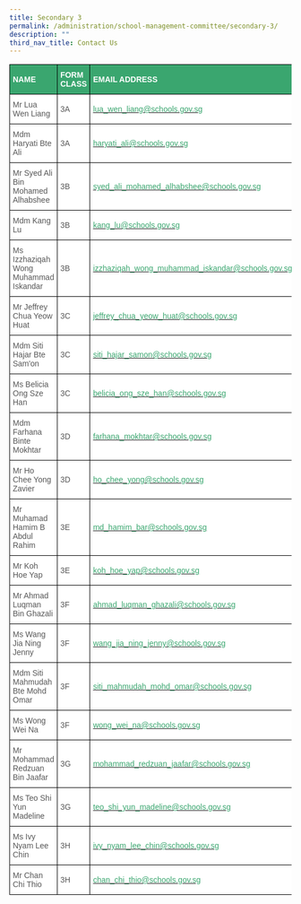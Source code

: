 ```yaml
---
title: Secondary 3
permalink: /administration/school-management-committee/secondary-3/
description: ""
third_nav_title: Contact Us
---
```


<style type="text/css">
.tg  {border-collapse:collapse;border-spacing:0;}
.tg td{border-color:black;border-style:solid;border-width:1px;font-family:Arial, sans-serif;font-size:14px;
  overflow:hidden;padding:10px 5px;word-break:normal;}
.tg th{border-color:black;border-style:solid;border-width:1px;font-family:Arial, sans-serif;font-size:14px;
  font-weight:normal;overflow:hidden;padding:10px 5px;word-break:normal;}
.tg .tg-m6ce{background-color:#3AA66F;color:#FFF;font-weight:bold;text-align:left;vertical-align:middle}
.tg .tg-mwz3{background-color:#FFF;color:#565656;text-align:left;vertical-align:middle}
</style>
<table class="tg">
<thead>
  <tr>
    <th class="tg-m6ce"><span style="color:#FFF;background-color:#3AA66F">NAME</span></th>
    <th class="tg-m6ce"><span style="color:#FFF;background-color:#3AA66F">FORM CLASS</span></th>
    <th class="tg-m6ce"><span style="color:#FFF;background-color:#3AA66F">EMAIL ADDRESS</span></th>
  </tr>
</thead>
<tbody>
  <tr>
    <td class="tg-mwz3"><span style="color:#565656"> Mr Lua Wen Liang</span></td>
    <td class="tg-mwz3"><span style="color:#565656"> 3A</span></td>
    <td class="tg-mwz3"><span style="color:#565656"> </span><a href="mailto:lua_wen_liang@schools.gov.sg"><span style="text-decoration:none;color:#3AA66F">lua_wen_liang@schools.gov.sg</span></a></td>
  </tr>
  <tr>
    <td class="tg-mwz3"><span style="color:#565656"> Mdm Haryati Bte Ali </span></td>
    <td class="tg-mwz3"><span style="color:#565656"> 3A</span></td>
    <td class="tg-mwz3"><span style="color:#565656"> </span><a href="mailto:haryati_ali@schools.gov.sg"><span style="text-decoration:none;color:#3AA66F">haryati_ali@schools.gov.sg</span></a></td>
  </tr>
  <tr>
    <td class="tg-mwz3"><span style="color:#565656"> Mr Syed Ali Bin Mohamed Alhabshee</span></td>
    <td class="tg-mwz3"><span style="color:#565656"> 3B</span></td>
    <td class="tg-mwz3"><span style="color:#565656"> </span><a href="mailto:syed_ali_mohamed_alhabshee@schools.gov.sg"><span style="text-decoration:none;color:#3AA66F">syed_ali_mohamed_alhabshee@schools.gov.sg</span></a></td>
  </tr>
  <tr>
    <td class="tg-mwz3"><span style="color:#565656"> Mdm Kang Lu</span></td>
    <td class="tg-mwz3"><span style="color:#565656"> 3B</span></td>
    <td class="tg-mwz3"><span style="color:#565656"> </span><a href="mailto:kang_lu@schools.gov.sg"><span style="text-decoration:none;color:#3AA66F">kang_lu@schools.gov.sg</span></a></td>
  </tr>
  <tr>
    <td class="tg-mwz3"><span style="color:#565656"> Ms Izzhaziqah Wong Muhammad Iskandar</span></td>
    <td class="tg-mwz3"><span style="color:#565656"> 3B</span></td>
    <td class="tg-mwz3"><span style="color:#565656"> </span><a href="mailto:izzhaziqah_wong_muhammad_iskandar@schools.gov.sg"><span style="text-decoration:none;color:#3AA66F">izzhaziqah_wong_muhammad_iskandar@schools.gov.sg</span></a></td>
  </tr>
  <tr>
    <td class="tg-mwz3"><span style="color:#565656"> Mr Jeffrey Chua Yeow Huat </span></td>
    <td class="tg-mwz3"><span style="color:#565656"> 3C</span></td>
    <td class="tg-mwz3"><span style="color:#565656"> </span><a href="mailto:jeffrey_chua_yeow_huat@schools.gov.sg"><span style="text-decoration:none;color:#3AA66F">jeffrey_chua_yeow_huat@schools.gov.sg</span></a></td>
  </tr>
  <tr>
    <td class="tg-mwz3"><span style="color:#565656"> Mdm Siti Hajar Bte Sam'on</span></td>
    <td class="tg-mwz3"><span style="color:#565656"> 3C</span></td>
    <td class="tg-mwz3"><span style="color:#565656"> </span><a href="mailto:siti_hajar_samon@schools.gov.sg"><span style="text-decoration:none;color:#3AA66F">siti_hajar_samon@schools.gov.sg</span></a></td>
  </tr>
  <tr>
    <td class="tg-mwz3"><span style="color:#565656"> Ms Belicia Ong Sze Han</span></td>
    <td class="tg-mwz3"><span style="color:#565656"> 3C</span></td>
    <td class="tg-mwz3"><span style="color:#565656"> </span><a href="mailto:belicia_ong_sze_han@schools.gov.sg"><span style="text-decoration:none;color:#3AA66F">belicia_ong_sze_han@schools.gov.sg</span></a></td>
  </tr>
  <tr>
    <td class="tg-mwz3"><span style="color:#565656"> Mdm Farhana Binte Mokhtar</span></td>
    <td class="tg-mwz3"><span style="color:#565656"> 3D</span></td>
    <td class="tg-mwz3"><span style="color:#565656"> </span><a href="mailto:farhana_mokhtar@schools.gov.sg"><span style="text-decoration:none;color:#3AA66F">farhana_mokhtar@schools.gov.sg</span></a></td>
  </tr>
  <tr>
    <td class="tg-mwz3"><span style="color:#565656"> Mr Ho Chee Yong Zavier </span></td>
    <td class="tg-mwz3"><span style="color:#565656"> 3D</span></td>
    <td class="tg-mwz3"><span style="color:#565656"> </span><a href="mailto:ho_chee_yong@schools.gov.sg"><span style="text-decoration:none;color:#3AA66F">ho_chee_yong@schools.gov.sg</span></a></td>
  </tr>
  <tr>
    <td class="tg-mwz3"><span style="color:#565656"> Mr Muhamad Hamim B Abdul Rahim  </span></td>
    <td class="tg-mwz3"><span style="color:#565656"> 3E</span></td>
    <td class="tg-mwz3"><span style="color:#565656"> </span><a href="mailto:md_hamim_bar@schools.gov.sg"><span style="text-decoration:none;color:#3AA66F">md_hamim_bar@schools.gov.sg</span></a></td>
  </tr>
  <tr>
    <td class="tg-mwz3"><span style="color:#565656"> Mr Koh Hoe Yap</span></td>
    <td class="tg-mwz3"><span style="color:#565656"> 3E</span></td>
    <td class="tg-mwz3"><span style="color:#565656"> </span><a href="mailto:koh_hoe_yap@schools.gov.sg"><span style="text-decoration:none;color:#3AA66F">koh_hoe_yap@schools.gov.sg</span></a></td>
  </tr>
  <tr>
    <td class="tg-mwz3"><span style="color:#565656"> Mr Ahmad Luqman Bin Ghazali</span></td>
    <td class="tg-mwz3"><span style="color:#565656"> 3F</span></td>
    <td class="tg-mwz3"><span style="color:#565656"> </span><a href="mailto:ahmad_luqman_ghazali@schools.gov.sg"><span style="text-decoration:none;color:#3AA66F">ahmad_luqman_ghazali@schools.gov.sg</span></a></td>
  </tr>
  <tr>
    <td class="tg-mwz3"><span style="color:#565656"> Ms Wang Jia Ning Jenny</span></td>
    <td class="tg-mwz3"><span style="color:#565656"> 3F</span></td>
    <td class="tg-mwz3"><span style="color:#565656"> </span><a href="mailto:wang_jia_ning_jenny@schools.gov.sg"><span style="text-decoration:none;color:#3AA66F">wang_jia_ning_jenny@schools.gov.sg</span></a></td>
  </tr>
  <tr>
    <td class="tg-mwz3"><span style="color:#565656"> Mdm Siti Mahmudah Bte Mohd Omar</span></td>
    <td class="tg-mwz3"><span style="color:#565656"> 3F</span></td>
    <td class="tg-mwz3"><span style="color:#565656"> </span><a href="mailto:siti_mahmudah_mohd_omar@schools.gov.sg"><span style="text-decoration:none;color:#3AA66F">siti_mahmudah_mohd_omar@schools.gov.sg</span></a></td>
  </tr>
  <tr>
    <td class="tg-mwz3"><span style="color:#565656"> Ms Wong Wei Na</span></td>
    <td class="tg-mwz3"><span style="color:#565656"> 3F</span></td>
    <td class="tg-mwz3"><span style="color:#565656"> </span><a href="mailto:wong_wei_na@schools.gov.sg"><span style="text-decoration:none;color:#3AA66F">wong_wei_na@schools.gov.sg</span></a></td>
  </tr>
  <tr>
    <td class="tg-mwz3"><span style="color:#565656"> Mr Mohammad Redzuan Bin Jaafar</span></td>
    <td class="tg-mwz3"><span style="color:#565656"> 3G</span></td>
    <td class="tg-mwz3"><span style="color:#565656"> </span><a href="mailto:mohammad_redzuan_jaafar@schools.gov.sg"><span style="text-decoration:none;color:#3AA66F">mohammad_redzuan_jaafar@schools.gov.sg</span></a></td>
  </tr>
  <tr>
    <td class="tg-mwz3"><span style="color:#565656"> Ms Teo Shi Yun Madeline</span></td>
    <td class="tg-mwz3"><span style="color:#565656"> 3G</span></td>
    <td class="tg-mwz3"><span style="color:#565656"> </span><a href="mailto:teo_shi_yun_madeline@schools.gov.sg"><span style="text-decoration:none;color:#3AA66F">teo_shi_yun_madeline@schools.gov.sg</span></a></td>
  </tr>
  <tr>
    <td class="tg-mwz3"><span style="color:#565656"> Ms Ivy Nyam Lee Chin</span></td>
    <td class="tg-mwz3"><span style="color:#565656"> 3H</span></td>
    <td class="tg-mwz3"><span style="color:#565656"> </span><a href="mailto:ivy_nyam_lee_chin@schools.gov.sg"><span style="text-decoration:none;color:#3AA66F">ivy_nyam_lee_chin@schools.gov.sg</span></a></td>
  </tr>
  <tr>
    <td class="tg-mwz3"><span style="color:#565656"> Mr Chan Chi Thio</span></td>
    <td class="tg-mwz3"><span style="color:#565656"> 3H</span></td>
    <td class="tg-mwz3"><span style="color:#565656"> </span><a href="mailto:chan_chi_thio@schools.gov.sg"><span style="text-decoration:none;color:#3AA66F">chan_chi_thio@schools.gov.sg</span></a></td>
  </tr>
</tbody>
</table>